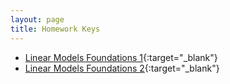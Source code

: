 ```yaml
---
layout: page
title: Homework Keys
---
```


* [Linear Models Foundations 1](LMFoundations_1_noPrint.pdf){:target="_blank"}
* [Linear Models Foundations 2](LMFoundations_2_noPrint.pdf){:target="_blank"}

<!--

* [1-Way ANOVA 1](Anova-1way_1_noPrint.pdf){:target="_blank"}
* [1-Way ANOVA 2](Anova-1way_2_noPrint.pdf){:target="_blank"}
* [1-Way ANOVA 3](Anova-1way_3_noPrint.pdf){:target="_blank"}
* [1-Way ANOVA 4](Anova-1way_4_noPrint.pdf){:target="_blank"}
* [](_1_noPrint.pdf){:target="_blank"}
* [](_1_noPrint.pdf){:target="_blank"}
* [](_1_noPrint.pdf){:target="_blank"}
* [](_1_noPrint.pdf){:target="_blank"}

-->
